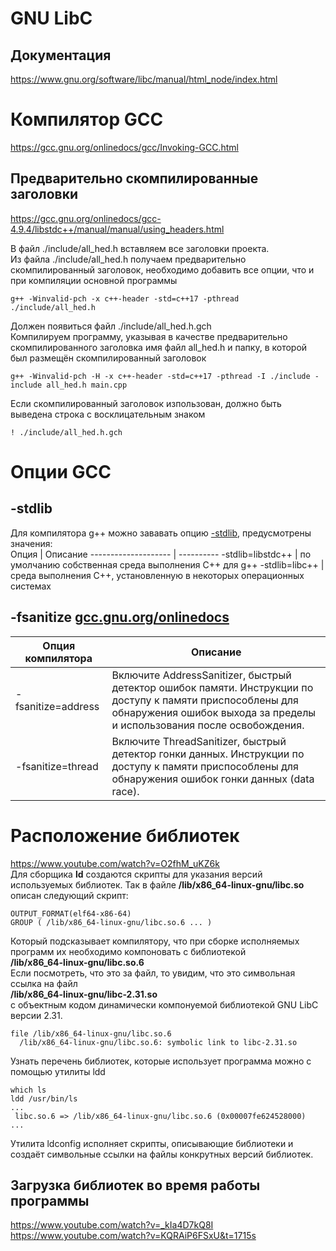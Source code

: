 # GNU LibC

## Документация
https://www.gnu.org/software/libc/manual/html_node/index.html  

# Компилятор GCC
https://gcc.gnu.org/onlinedocs/gcc/Invoking-GCC.html  

## Предварительно скомпилированные заголовки
https://gcc.gnu.org/onlinedocs/gcc-4.9.4/libstdc++/manual/manual/using_headers.html  

В файл ./include/all_hed.h вставляем все заголовки проекта.  
Из файла ./include/all_hed.h получаем предварительно скомпилированный заголовок, необходимо добавить все опции, что и при компиляции основной программы
```
g++ -Winvalid-pch -x c++-header -std=c++17 -pthread ./include/all_hed.h
```
Должен появиться файл ./include/all_hed.h.gch  
Компилируем программу, указывая в качестве предварительно скомпилированного заголовка имя файл all_hed.h и папку, в которой был размещён скомпилированный заголовок
```
g++ -Winvalid-pch -H -x c++-header -std=c++17 -pthread -I ./include -include all_hed.h main.cpp
```
Если скомпилированный заголовок изпользован, должно быть выведена строка с восклицательным знаком
```
! ./include/all_hed.h.gch
```

# Опции GCC
## -stdlib
Для компилятора g++ можно зававать опцию [-stdlib](https://gcc.gnu.org/onlinedocs/gcc/C_002b_002b-Dialect-Options.html#index-stdlib), предусмотрены значения:  
 Опция                | Описание
 -------------------- | ----------
 -stdlib=libstdc++    | по умолчанию собственная среда выполнения С++ для g++
 -stdlib=libc++       | среда выполнения С++, установленную в некоторых операционных системах

## -fsanitize [gcc.gnu.org/onlinedocs](https://gcc.gnu.org/onlinedocs/gcc/Instrumentation-Options.html)
 Опция компилятора    | Описание
 ---------------------| ----------
 -fsanitize=address   | Включите AddressSanitizer, быстрый детектор ошибок памяти. Инструкции по доступу к памяти приспособлены для обнаружения ошибок выхода за пределы и использования после освобождения.
-fsanitize=thread     | Включите ThreadSanitizer, быстрый детектор гонки данных. Инструкции по доступу к памяти приспособлены для обнаружения ошибок гонки данных (data race).

# Расположение библиотек
https://www.youtube.com/watch?v=O2fhM_uKZ6k  
Для сборщика **ld** создаются скрипты для указания версий используемых библиотек.
Так в файле **/lib/x86_64-linux-gnu/libc.so** описан следующий скрипт:
```
OUTPUT_FORMAT(elf64-x86-64)
GROUP ( /lib/x86_64-linux-gnu/libc.so.6 ... )
```
Который подсказывает компилятору, что при сборке исполняемых программ их необходимо компоновать с библиотекой  
**/lib/x86_64-linux-gnu/libc.so.6**  
Если посмотреть, что это за файл, то увидим, что это символьная ссылка на файл  
**/lib/x86_64-linux-gnu/libc-2.31.so**  
с объектным кодом динамически компонуемой библиотекой GNU LibC версии 2.31.
```
file /lib/x86_64-linux-gnu/libc.so.6
  /lib/x86_64-linux-gnu/libc.so.6: symbolic link to libc-2.31.so
```
Узнать перечень библиотек, которые использует программа можно с помощью утилиты ldd
```
which ls
ldd /usr/bin/ls
...
 libc.so.6 => /lib/x86_64-linux-gnu/libc.so.6 (0x00007fe624528000)
...
```
Утилита ldconfig исполняет скрипты, описывающие библиотеки и создаёт символьные ссылки на файлы конкрутных версий библиотек.

## Загрузка библиотек во время работы программы
https://www.youtube.com/watch?v=_kIa4D7kQ8I  
https://www.youtube.com/watch?v=KQRAiP6FSxU&t=1715s  

